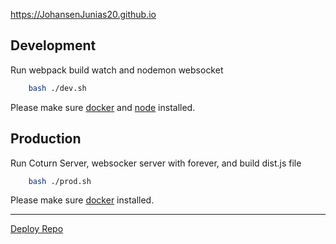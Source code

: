 https://JohansenJunias20.github.io  
## Development
Run webpack build watch and nodemon websocket
```sh
    bash ./dev.sh
```
Please make sure [docker](https://docs.docker.com/) and [node](https://nodejs.org/en/) installed.  

## Production
Run Coturn Server, websocker server with forever, and build dist.js file
```sh
    bash ./prod.sh
```
Please make sure [docker](https://docs.docker.com/) installed.
<hr />

[Deploy Repo](https://github.com/JohansenJunias20/JohansenJunias20.github.io)  

